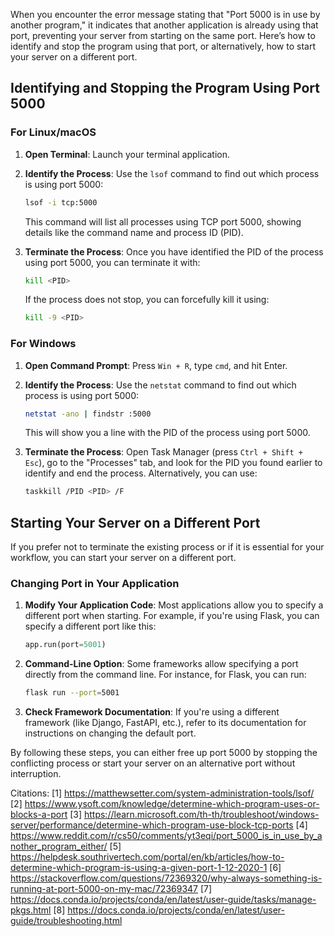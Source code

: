 When you encounter the error message stating that "Port 5000 is in use by another program," it indicates that another application is already using that port, preventing your server from starting on the same port. Here’s how to identify and stop the program using that port, or alternatively, how to start your server on a different port.

## Identifying and Stopping the Program Using Port 5000

### For Linux/macOS

1. **Open Terminal**: Launch your terminal application.

2. **Identify the Process**:
   Use the `lsof` command to find out which process is using port 5000:
   ```bash
   lsof -i tcp:5000
   ```
   This command will list all processes using TCP port 5000, showing details like the command name and process ID (PID).

3. **Terminate the Process**:
   Once you have identified the PID of the process using port 5000, you can terminate it with:
   ```bash
   kill <PID>
   ```
   If the process does not stop, you can forcefully kill it using:
   ```bash
   kill -9 <PID>
   ```

### For Windows

1. **Open Command Prompt**: Press `Win + R`, type `cmd`, and hit Enter.

2. **Identify the Process**:
   Use the `netstat` command to find out which process is using port 5000:
   ```bash
   netstat -ano | findstr :5000
   ```
   This will show you a line with the PID of the process using port 5000.

3. **Terminate the Process**:
   Open Task Manager (press `Ctrl + Shift + Esc`), go to the "Processes" tab, and look for the PID you found earlier to identify and end the process. Alternatively, you can use:
   ```bash
   taskkill /PID <PID> /F
   ```

## Starting Your Server on a Different Port

If you prefer not to terminate the existing process or if it is essential for your workflow, you can start your server on a different port.

### Changing Port in Your Application

1. **Modify Your Application Code**: Most applications allow you to specify a different port when starting. For example, if you're using Flask, you can specify a different port like this:
   ```python
   app.run(port=5001)
   ```

2. **Command-Line Option**: Some frameworks allow specifying a port directly from the command line. For instance, for Flask, you can run:
   ```bash
   flask run --port=5001
   ```

3. **Check Framework Documentation**: If you're using a different framework (like Django, FastAPI, etc.), refer to its documentation for instructions on changing the default port.

By following these steps, you can either free up port 5000 by stopping the conflicting process or start your server on an alternative port without interruption.

Citations:
[1] https://matthewsetter.com/system-administration-tools/lsof/
[2] https://www.ysoft.com/knowledge/determine-which-program-uses-or-blocks-a-port
[3] https://learn.microsoft.com/th-th/troubleshoot/windows-server/performance/determine-which-program-use-block-tcp-ports
[4] https://www.reddit.com/r/cs50/comments/yt3eqi/port_5000_is_in_use_by_another_program_either/
[5] https://helpdesk.southrivertech.com/portal/en/kb/articles/how-to-determine-which-program-is-using-a-given-port-1-12-2020-1
[6] https://stackoverflow.com/questions/72369320/why-always-something-is-running-at-port-5000-on-my-mac/72369347
[7] https://docs.conda.io/projects/conda/en/latest/user-guide/tasks/manage-pkgs.html
[8] https://docs.conda.io/projects/conda/en/latest/user-guide/troubleshooting.html